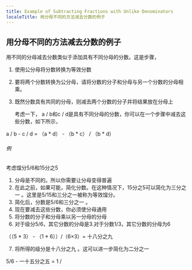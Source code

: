 ```yaml
---
title: Example of Subtracting Fractions with Unlike Denominators
localeTitle: 用分母不同的方法减去分数的例子
---
```

## 用分母不同的方法减去分数的例子

用不同的分母减去分数类似于添加具有不同分母的分数。这是步骤，

1.  使用公分母将分数转换为等效分数
    
2.  要将两个分数转换为公分母，请将分数的分子和分母与另一个分数的分母相乘。
    
3.  既然分数具有共同的分母，则减去两个分数的分子并将结果放在分母上
    
    考虑一下， a / b和c / d是具有不同分母的分数，你可以在一个步骤中减去这些分数，如下所示，
    

 a / b - c / d = （a \* d） - （b \* c） / （b \* d） 

###### 例

考虑馏分5/6和15分之5

1.  分母是不同的。所以你需要让分母变得普遍
2.  在此之前，如果可能，简化分数。在这种情况下，15分之5可以简化为三分之一 。这里是5/15和三分之一被称为等效馏分。
3.  简化后，分数是5/6和三分之一 。
4.  现在要减去这些分数，你必须使分母通用
5.  将分数的分子和分母乘以另一分母的分母
6.  对于级分5/6，其它分数的分母是3.对于分数1/3，其它分数的分母为6

 （（5 \* 3） - （1 \* 6））/（6×3）= 十八分之九 

7.  将所得的级分是十八分之九 。这可以进一步简化为二分之一

 5/6 - 一十五分之五 = 1 /